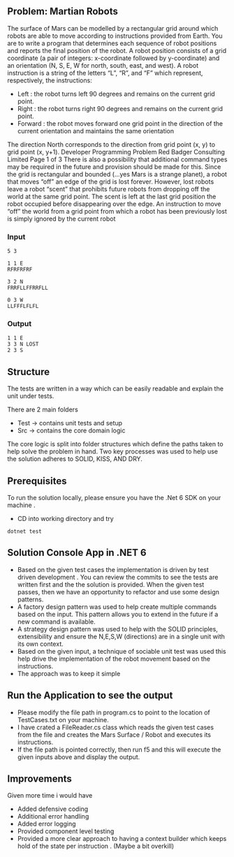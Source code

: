 ## Problem:  Martian  Robots

The surface of Mars can be modelled by a rectangular grid around which robots are able to
move according to instructions provided from Earth. You are to write a program that
determines each sequence of robot positions and reports the final position of the robot.
A robot position consists of a grid coordinate (a pair of integers: x-coordinate followed by
y-coordinate) and an orientation (N, S, E, W for north, south, east, and west).
A robot instruction is a string of the letters “L”, “R”, and “F” which represent, respectively, the
instructions:

* Left : the robot turns left 90 degrees and remains on the current grid point.
* Right : the robot turns right 90 degrees and remains on the current grid point.
* Forward : the robot moves forward one grid point in the direction of the current
  orientation and maintains the same orientation

The direction North corresponds to the direction from grid point (x, y) to grid point (x, y+1).
Developer Programming Problem
Red Badger Consulting Limited
Page 1 of 3
There is also a possibility that additional command types may be required in the future and
provision should be made for this.
Since the grid is rectangular and bounded (…yes Mars is a strange planet), a robot that
moves “off” an edge of the grid is lost forever. However, lost robots leave a robot “scent” that
prohibits future robots from dropping off the world at the same grid point. The scent is left at
the last grid position the robot occupied before disappearing over the edge. An instruction to
move “off” the world from a grid point from which a robot has been previously lost is simply
ignored by the current robot

### Input

```
5 3 

1 1 E
RFRFRFRF

3 2 N
FRRFLLFFRRFLL

0 3 W
LLFFFLFLFL      

```

### Output

```
1 1 E
3 3 N LOST
2 3 S
```

## Structure

The tests are written in a way which can be easily readable and explain the unit under tests.

There are 2 main folders

- Test -> contains unit tests and setup
- Src -> contains the core domain logic

The core logic is split into folder structures which define the paths taken to help solve the problem in hand. Two key processes was used to help use the solution adheres to SOLID, KISS, AND DRY.

## Prerequisites

To run the solution locally, please ensure you have the .Net 6 SDK on your machine .

- CD into working directory and try

`
dotnet test
`

## Solution Console App in .NET 6

- Based on the given test cases the implementation is driven by test driven development . You can review the commits to see the tests are written first and the the solution is provided. When the given test passes, then we have an opportunity to refactor and use some design patterns.
- A factory design pattern was used to help create multiple commands based on the input. This pattern allows you to extend in the future if a new command is available.
- A strategy design pattern was used to help with the SOLID principles, extensibility and ensure the N,E,S,W (directions) are in a single unit with its own context.
- Based on the given input, a technique of sociable unit test was used this help drive the implementation of the robot movement based on the instructions.
- The approach was to keep it simple

## Run the Application to see the output

- Please modify the file path in program.cs to point to the location of TestCases.txt on your machine.
- I have crated a FileReader.cs class which reads the given test cases from the file and creates the Mars Surface / Robot and executes its instructions.
- If the file path is pointed correctly, then run f5 and this will execute the given inputs above and display the output.

## Improvements

Given more time i would have
- Added defensive coding
- Additional error handling
- Added error logging
- Provided component level testing
- Provided a more clear approach to having a context builder which keeps hold of the state per instruction . (Maybe a bit overkill)
